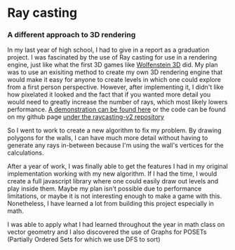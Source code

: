 # Ray casting
### A different approach to 3D rendering

In my last year of high school, I had to give in a report as a graduation project. I was fascinated by the use of Ray casting for use in a rendering engine, just like what the first 3D games like [Wolfenstein 3D](https://en.wikipedia.org/wiki/Wolfenstein_3D) did.
My plan was to use an exisiting method to create my own 3D rendering engine that would make it easy for anyone to create levels in which one could explore from a first person perspective. However, after implementing it, I didn't like how pixelated it looked and the fact that if you wanted more detail you would need to greatly increase the number of rays, which most likely lowers performance. [A demonstration can be found here](http://mhamelink.com/raycasting-v2) or the code can be found on my github page [under the raycasting-v2 repository](https://github.com/animarcus/raycasting-v2)

So I went to work to create a new algorithm to fix my problem. By drawing polygons for the walls, I can have much more detail without having to generate any rays in-between because I'm using the wall's vertices for the calculations.

After a year of work, I was finally able to get the features I had in my original implementation working with my new algorithm.
If I had the time, I would create a full javascript library where one could easily draw out levels and play inside them.
Maybe my plan isn't possible due to performance limitations, or maybe it is not interesting enough to make a game with this.
Nonetheless, I have learned a lot from building this project especially in math.

I was able to apply what I had learned throughout the year in math class on vector geometry and I also discovered the use of Graphs for POSETs (Partially Ordered Sets for which we use DFS to sort)
